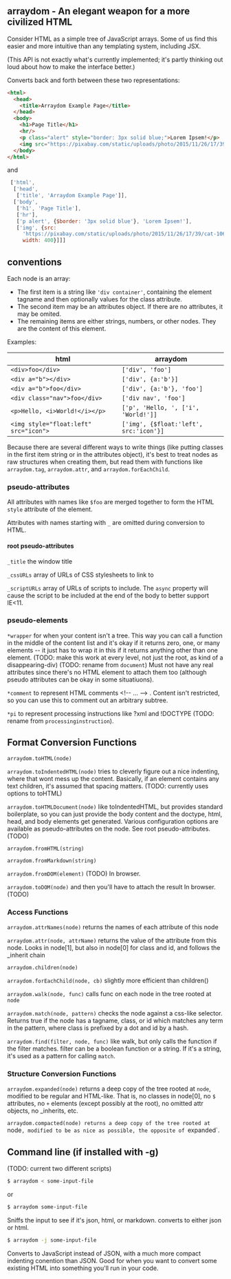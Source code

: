 ## arraydom - An elegant weapon for a more civilized HTML

Consider HTML as a simple tree of JavaScript arrays.  Some of us find
this easier and more intuitive than any templating system, including
JSX.

(This API is not exactly what's currently implemented; it's partly
thinking out loud about how to make the interface better.)


Converts back and forth between these two representations:

```html
<html>
  <head>
    <title>Arraydom Example Page</title>
  </head>
  <body>
    <h1>Page Title</h1>
    <hr/>
    <p class="alert" style="border: 3px solid blue;">Lorem Ipsem!</p>
    <img src="https://pixabay.com/static/uploads/photo/2015/11/26/17/39/cat-1064225_960_720.jpg" width="400" />
  </body>
</html>
```

and

```javascript
 ['html',
  ['head',
   ['title', 'Arraydom Example Page']],
  ['body',
   ['h1', 'Page Title'],
   ['hr'],
   ['p alert', {$border: '3px solid blue'}, 'Lorem Ipsem!'],
   ['img', {src:
     'https://pixabay.com/static/uploads/photo/2015/11/26/17/39/cat-1064225_960_720.jpg',
     width: 400}]]]
```

## conventions

Each node is an array:

* The first item is a string like `'div container'`, containing the element tagname and then optionally values for the class attribute.
* The second item may be an attributes object.  If there are no attributes, it may be omited.
* The remaining items are either strings, numbers, or other nodes.  They are the content of this element.

Examples:

html                                  | arraydom
--------------------------------------|-----------------------
`<div>foo</div>`                      | `['div', 'foo']`
`<div a="b"></div>`                   | `['div', {a:'b'}]`
`<div a="b">foo</div>`                | `['div', {a:'b'}, 'foo']`
`<div class="nav">foo</div>`          | `['div nav', 'foo']`
`<p>Hello, <i>World!</i></p>`         | `['p', 'Hello, ', ['i', 'World!']]`
`<img style="float:left" src="icon">` | `['img', {$float:'left', src:'icon'}]`

Because there are several different ways to write things (like putting classes in the first item string or in the attributes object), it's best to treat nodes as raw structures when creating them, but read them with functions like `arraydom.tag`, `arraydom.attr`, and `arraydom.forEachChild`.  

### pseudo-attributes

All attributes with names like `$foo` are merged together to form the
HTML `style` attribute of the element.

Attributes with names starting with `_` are omitted during conversion
to HTML.


#### root pseudo-attributes

`_title` the window title

`_cssURLs` array of URLs of CSS stylesheets to link to

`_scriptURLs` array of URLs of scripts to include.   The `async` property will cause the script to be included at the end of the body to better support IE<11.

### pseudo-elements

`*wrapper` for when your content isn't a tree.   This way you can call a function in the middle of the content list and it's okay if it returns zero, one, or many elements -- it just has to wrap it in this if it returns anything other than one element.   (TODO: make this work at every level, not just the root, as kind of a disappearing-div)  (TODO: rename from `document`)   Must not have any real attributes since there's no HTML element to attach them too (although pseudo attributes can be okay in some situatiuons).

`*comment` to represent HTML comments &lt;!-- ... --> .   Content isn't restricted, so you can use this to comment out an arbitrary subtree.

`*pi` to represent processing instructions like ?xml and !DOCTYPE (TODO: rename from `processinginstruction`).


## Format Conversion Functions

`arraydom.toHTML(node)`

`arraydom.toIndentedHTML(node)` tries to cleverly figure out a nice indenting, where that wont mess up the content.   Basically, if an element contains any text children, it's assumed that spacing matters.  (TODO: currently uses options to toHTML)

`arraydom.toHTMLDocument(node)` like toIndentedHTML, but provides standard boilerplate, so you can just provide the body content and the doctype, html, head, and body elements get generated.   Various configuration options are available as pseudo-attributes on the node.    See root pseudo-attributes.  (TODO)

`arraydom.fromHTML(string)`

`arraydom.fromMarkdown(string)`

`arraydom.fromDOM(element)` (TODO)   In browser.

`arraydom.toDOM(node)` and then you'll have to attach the result   In browser. (TODO)

### Access Functions

`arraydom.attrNames(node)` returns the names of each attribute of this node 

`arraydom.attr(node, attrName)` returns the value of the attribute from this node.  Looks in node[1], but also in node[0] for class and id, and follows the _inherit chain 

`arraydom.children(node)` 

`arraydom.forEachChild(node, cb)` slightly more efficient than children()

`arraydom.walk(node, func)` calls func on each node in the tree rooted at `node`  

`arraydom.match(node, pattern)` checks the node against a css-like selector.  Returns true if the node has a tagname, class, or id which matches any term in the pattern, where class is prefixed by a dot and id by a hash.

`arraydom.find(filter, node, func)` like walk, but only calls the function if the filter matches.  filter can be a boolean function or a string.  If it's a string, it's used as a pattern for calling `match`.

### Structure Conversion Functions

`arraydom.expanded(node)` returns a deep copy of the tree rooted at `node`, modified to be regular and HTML-like.   That is, no classes in node[0], no `$` attributes, no `+` elements (except possibly at the root), no omitted attr objects, no _inherits, etc.

`arraydom.compacted(node) returns a deep copy of the tree rooted at `node`, modified to be as nice as possible, the opposite of `expanded`.

## Command line (if installed with -g)

(TODO: current two different scripts)

```bash
$ arraydom < some-input-file
```
or
```bash
$ arraydom some-input-file
```

Sniffs the input to see if it's json, html, or markdown.   converts to either json or html.

```bash
$ arraydom -j some-input-file
```

Converts to JavaScript instead of JSON, with a much more compact
indenting conention than JSON.  Good for when you want to convert some
existing HTML into something you'll run in your code.  
